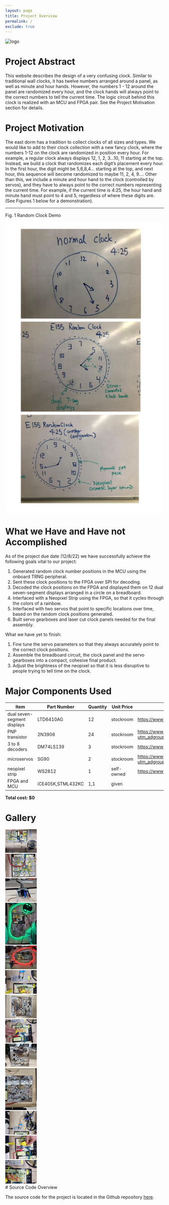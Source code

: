 ```yaml
---
layout: page
title: Project Overview
permalink: /
exclude: true
---
```

<div style="text-align: left">
  <img src="./assets/img/Logo.png" alt="logo" width="100" />
</div>


# Project Abstract
This website describes the design of a very confusing clock. Similar to traditional wall clocks, it has twelve numbers arranged around a panel, as well as minute and hour hands. However, the numbers 1 - 12 around the panel are randomized every hour, and the clock hands will always point to the correct numbers to tell the current time. The logic circuit behind this clock is realized with an MCU and FPGA pair. See the Project Motivation section for details. 




# Project Motivation
The east dorm has a tradition to collect clocks of all sizes and types. We would like to add to their clock collection with a new fancy clock, where the numbers 1-12 on the clock are randomized in position every hour. For example, a regular clock always displays 12, 1, 2, 3…10, 11 starting at the top. Instead, we build a clock that randomizes each digit’s placement every hour. In the first hour, the digit might be 5,6,8,4… starting at the top, and next hour, this sequence will become randomized to maybe 11, 2, 4, 9…. Other than this, we include a minute and hour hand to the clock (controlled by servos), and they have to always point to the correct numbers representing the current time. For example, if the current time is 4:25, the hour hand and minute hand must point to 4 and 5, regardless of where these digits are. (See Figures 1 below for a demonstration). 
***
Fig. 1 Random Clock Demo
<div style="text-align: left">
  <img src="./assets/img/Clock_DEMO.png" alt="logo" width="500" />
</div>



# What we Have and Have not Accomplished
As of the project due date (12/8/22) we have successfully achieve the following goals vital to our project:
  1. Generated random clock number positions in the MCU using the onboard TRNG peripheral. 
  2. Sent these clock positions to the FPGA over SPI for decoding. 
  3. Decoded the clock positions on the FPGA and displayed them on 12 dual seven-segment displays arranged in a circle on a breadboard. 
  4. Interfaced with a Neopixel Strip using the FPGA, so that it cycles through the colors of a rainbow. 
  5. Interfaced with two servos that point to specific locations over time, based on the random clock positions generated. 
  6. Built servo gearboxes and laser cut clock panels needed for the final assembly.
 
What we have yet to finish: 
  1. Fine tune the servo parameters so that they always accurately point to the correct clock positions. 
  2. Assemble the breadboard circuit, the clock panel and the servo gearboxes into a compact, cohesive final product. 
  3. Adjust the brightness of the neopixel so that it is less disruptive to people trying to tell time on the clock. 
 
# Major Components Used
<!-- The bill of materials should include all the parts used in your project along with the prices and links.  -->

| Item | Part Number | Quantity | Unit Price | Link |
| ---- | ----------- | ----- | ---- | ---- |
| dual seven-segment displays |  LTD6410AG | 12 | stockroom | https://www.digikey.com/en/products/detail/liteon/LTD-6410G/3199123 |
| PNP transistor | 2N3906 | 24 | stockroom |https://www.digikey.com/en/products/detail/stmicroelectronics/2N3906/603429?utm_adgroup=STMicroelectronics&utm_source=google&utm_medium=cpc&utm_campaign=Dynamic%20Search_EN_Focus%20Suppliers&utm_term=&utm_content=STMicroelectronics&gclid=CjwKCAiAs8acBhA1EiwAgRFdw12wrYv2MVxmmVXYWDWyvkeNP7gP64nfoixennjbvF99BNkyktPERBoCLjsQAvD_BwE |
| 3 to 8 decoders | DM74LS139 | 3 | stockroom | https://www.digikey.com/en/products/detail/onsemi/DM74LS139N/3301 |
| microservos | SG90 | 2 | stockroom | https://www.digikey.com/en/products/detail/gearbox-labs/PART-MICRO-SERVO-SG-90-ANALOG/16159912?utm_adgroup=Battery%20Products&utm_source=google&utm_medium=cpc&utm_campaign=Dynamic%20Search_EN_Product&utm_term=&utm_content=Battery%20Products&gclid=CjwKCAiAs8acBhA1EiwAgRFdwwgGRt2WqlFrkcezkk1UxbvZydEK6MfRLG4xHJhkBX_pS5LJn3NbQhoCLuUQAvD_BwE |
| neopixel strip | WS2812 | 1 | self-owned | https://www.aliexpress.us/item/2251801850504415.html?gatewayAdapt=glo2usa4itemAdapt&_randl_shipto=US | 
| FPGA and MCU | iCE405K,STML432KC | 1,1 | given | | 


**Total cost: $0**

# Gallery
<div style="text-align: left">
  <img src="./assets/img/20221208_170922.JPG" alt="logo" width="100" />
</div>
<div style="text-align: left">
  <img src="./assets/img/20221208_170927.JPG" alt="logo" width="100" />
</div>

<div style="text-align: left">
  <img src="./assets/img/20221208_170642.JPG" alt="logo" width="100" />
</div>
<div style="text-align: left">
  <img src="./assets/img/20221207_233316.JPG" alt="logo" width="100" />
</div>
<div style="text-align: left">
  <img src="./assets/img/20221208_163001.JPG" alt="logo" width="100" />
</div>
<div style="text-align: left">
  <img src="./assets/img/20221208_171021.JPG" alt="logo" width="100" />
</div>
<div style="text-align: left">
  <img src="./assets/img/20221208_171133.JPG" alt="logo" width="100" />
</div>
<div style="text-align: left">
  <img src="./assets/img/20221208_170936.JPG" alt="logo" width="100" />
</div>
<div style="text-align: left">
  <img src="./assets/img/20221208_171039.JPG" alt="logo" width="100" />
</div>
<div style="text-align: left">
  <img src="./assets/img/20221208_171144.JPG" alt="logo" width="100" />
</div>
<div style="text-align: left">
  <img src="./assets/img/20221208_171023.JPG" alt="logo" width="100" />
</div>
<div style="text-align: left">
  <img src="./assets/img/20221208_170944.JPG" alt="logo" width="100" />
</div>
<div style="text-align: left">
  <img src="./assets/img/20221208_170939.JPG" alt="logo" width="100" />
</div>
# Source Code Overview

The source code for the project is located in the Github repository [here](https://github.com/koooo-142857/E155_Random_Clock/tree/main/src).


